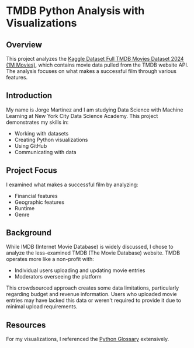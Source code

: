 # TMDB Python Analysis with Visualizations

## Overview

This project analyzes the [Kaggle Dataset Full TMDB Movies Dataset 2024 (1M Movies)](https://www.kaggle.com/datasets/asaniczka/tmdb-movies-dataset-2023-930k-movies), which contains movie data pulled from the TMDB website API. The analysis focuses on what makes a successful film through various features.

## Introduction

My name is Jorge Martinez and I am studying Data Science with Machine Learning at New York City Data Science Academy. 
This project demonstrates my skills in:

- Working with datasets
- Creating Python visualizations
- Using GitHub
- Communicating with data

## Project Focus

I examined what makes a successful film by analyzing:

- Financial features
- Geographic features
- Runtime
- Genre

## Background

While IMDB (Internet Movie Database) is widely discussed, I chose to analyze the less-examined TMDB (The Movie Database) website. TMDB operates more like a non-profit with:

- Individual users uploading and updating movie entries
- Moderators overseeing the platform

This crowdsourced approach creates some data limitations, particularly regarding budget and revenue information. Users who uploaded movie entries may have lacked this data or weren't required to provide it due to minimal upload requirements.

## Resources

For my visualizations, I referenced the [Python Glossary](https://python-graph-gallery.com/) extensively.